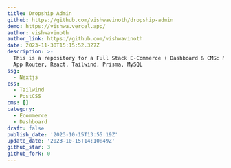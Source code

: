 ```yaml
---
title: Dropship Admin
github: https://github.com/vishwavinoth/dropship-admin
demo: https://vishwa.vercel.app/
author: vishwavinoth
author_link: https://github.com/vishwavinoth
date: 2023-11-30T15:15:52.327Z
description: >-
  This is a repository for a Full Stack E-Commerce + Dashboard & CMS: Next.js 13
  App Router, React, Tailwind, Prisma, MySQL
ssg:
  - Nextjs
css:
  - Tailwind
  - PostCSS
cms: []
category:
  - Ecommerce
  - Dashboard
draft: false
publish_date: '2023-10-15T13:55:19Z'
update_date: '2023-10-15T14:10:49Z'
github_star: 3
github_fork: 0
---
```

